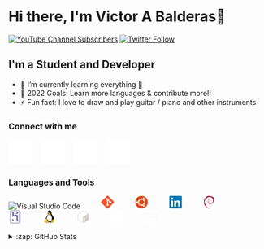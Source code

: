 # Hi there, I'm Victor A Balderas👋

[![YouTube Channel Subscribers](https://img.shields.io/youtube/channel/subscribers/UCl-kp7DBD2Q5l6WEYrb2_OQ?style=for-the-badge&logo=youtube&logoColor=FF0000&color=FF0000)][youtube]
[![Twitter Follow](https://img.shields.io/twitter/follow/Dr_Balders?color=1DA1F2&logo=twitter&logoColor=1DA1F2&style=for-the-badge)][follow]

## I'm a Student and  Developer

- 🌱 I’m currently learning everything 🤣
- 🥅 2022 Goals: Learn more languages & contribute more!!
- ⚡ Fun fact: I love to draw and play guitar / piano and other instruments

### Connect with me

[![website](./img/youtube-dark.svg)](https://youtube.com/channel/UCl-kp7DBD2Q5l6WEYrb2_OQ)
&nbsp;&nbsp;
[![website](./img/twitter-dark.svg)](https://twitter.com/Dr_Balders)
&nbsp;&nbsp;
[![website](./img/linkedin-dark.svg)](https://linkedin.com/in/victor-balderas)
&nbsp;&nbsp;
[![website](./img/instagram-dark.svg)](https://instagram.com/victorbalderas1/)

### Languages and Tools

<p align="left" style="padding-right:25px;" >
  <img alt="Visual Studio Code" style="padding-right:25px;"  width="26px" src="https://cdn.jsdelivr.net/gh/devicons/devicon/icons/vscode/vscode-original.svg" />
  &nbsp;&nbsp;

  <img alt="Git" style="padding-right:25px;"  width="26px" src="https://raw.githubusercontent.com/devicons/devicon/2ae2a900d2f041da66e950e4d48052658d850630/icons/git/git-original.svg" />
  &nbsp;&nbsp;

  <img alt="Ubuntu" style="padding-right:25px;"  width="26px" src="https://raw.githubusercontent.com/devicons/devicon/2ae2a900d2f041da66e950e4d48052658d850630/icons/ubuntu/ubuntu-plain.svg" />
  &nbsp;&nbsp;

  <img alt="LinkedIn" style="padding-right:25px;"  width="26px" src="https://raw.githubusercontent.com/devicons/devicon/2ae2a900d2f041da66e950e4d48052658d850630/icons/linkedin/linkedin-original.svg" />
  &nbsp;&nbsp;

  <img alt="Debian" style="padding-right:25px;"  width="26px" src="https://raw.githubusercontent.com/devicons/devicon/2ae2a900d2f041da66e950e4d48052658d850630/icons/debian/debian-original.svg" />
  &nbsp;&nbsp;

  <img alt="Heroku" style="padding-right:25px;"  width="26px" src="https://raw.githubusercontent.com/devicons/devicon/2ae2a900d2f041da66e950e4d48052658d850630/icons/heroku/heroku-original.svg" />
  &nbsp;&nbsp;

  <img alt="Linux" style="padding-right:25px;"  width="26px" src="https://raw.githubusercontent.com/devicons/devicon/2ae2a900d2f041da66e950e4d48052658d850630/icons/linux/linux-original.svg" />
  &nbsp;&nbsp;

  <img alt="Bash" style="padding-right:25px;"  width="26px" src="img/bash-light.png" />
  &nbsp;&nbsp;

  <img alt="GitHub" style="padding-right:25px;"  width="26px" src="img/github-dark.svg" />
  &nbsp;&nbsp;

  <img alt="MarkDown"  style="padding-right:25px;" width="26px" src="img/markdown-light.png" />
  &nbsp;&nbsp;
</p>

<details>
  <summary>:zap: GitHub Stats</summary>
    <p align="left">
      <img alt="Vbalder7's GitHub Stats" src="https://github-readme-stats.vercel.app/api?username=Vbalder7&show_icons=true&hide_border=false&theme=algolia&count_private=true" />
      <img alt="Vbalder7's Top Languages" src="https://github-readme-stats.vercel.app/api/top-langs/?username=Vbalder7&langs_count=8&layout=compact&theme=algolia"/>
    </p>

</details>

[follow]: https://twitter.com/intent/follow?original_referer=https%3A%2F%2Fgithub.com%2FVbalder7&screen_name=Dr_Balders
[twitter]: https://twitter.com/Dr_Balders
[youtube]: https://youtube.com/channel/UCl-kp7DBD2Q5l6WEYrb2_OQ
[instagram]: https://instagram.com/victorbalderas1/
[linkedin]: https://linkedin.com/in/victor-balderas
